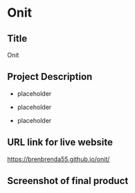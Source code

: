 # Onit

## Title

Onit

## Project Description

* placeholder

* placeholder

* placeholder

## URL link for live website

https://brenbrenda55.github.io/onit/

## Screenshot of final product


